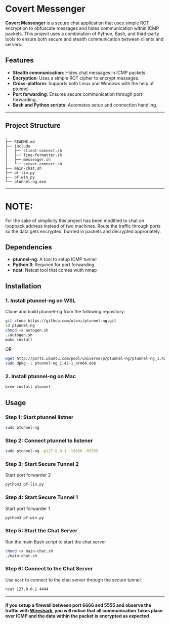 # Covert Messenger

**Covert Messenger** is a secure chat application that uses simple ROT encryption to obfuscate messages and hides communication within ICMP packets. This project uses a combination of Python, Bash, and third-party tools to ensure both secure and stealth communication between clients and servers.

## Features

- **Stealth communication**: Hides chat messages in ICMP packets.
- **Encryption**: Uses a simple ROT cipher to encrypt messages.
- **Cross-platform**: Supports both Linux and Windows with the help of ptunnel.
- **Port forwarding**: Ensures secure communication through port forwarding.
- **Bash and Python scripts**: Automates setup and connection handling.

---

## Project Structure
```
.
├── README.md
├── include
│   ├── client-connect.sh
│   ├── line-formatter.sh
│   ├── messenger.sh
│   └── server-connect.sh
├── main-chat.sh
├── pf-lin.py
├── pf-win.py
└── ptunnel-ng.exe
```

---

# NOTE:
For the sake of simplicity this project has been modified to chat on loopback address instead of two machines. Route the traffic  through ports so the data gets encrypted, burried in packets and decrypted approriately.

## Dependencies

- **ptunnel-ng**: A tool to setup ICMP tunnel
- **Python 3**: Required for port forwarding.
- **ncat**: Netcat tool that comes wuth nmap

## Installation

### 1. Install ptunnel-ng on WSL

Clone and build ptunnel-ng from the following repository:

```bash
git clone https://github.com/utoni/ptunnel-ng.git
cd ptunnel-ng
chmod +x autogen.sh
./autogen.sh
make install
```
OR
```bash
wget http://ports.ubuntu.com/pool/universe/p/ptunnel-ng/ptunnel-ng_1.42-1_arm64.deb
sudo dpkg -i ptunnel-ng_1.42-1_arm64.deb
```
### 2. Install ptunnel-ng on Mac

```bash
brew install ptunnel
```

## Usage

### Step 1: Start ptunnel listner
```bash
sudo ptunnel-ng
```
### Step 2: Connect ptunnel to listener

```bash
sudo ptunnel-ng -p127.0.0.1 -l6666 -R5555
```
### Step 3: Start Secure Tunnel 2
Start port forwarder 2
```bash
python3 pf-lin.py
```
### Step 4: Start Secure Tunnel 1
Start port forwarder 1
```bash
python3 pf-win.py
```
### Step 5: Start the Chat Server
Run the main Bash script to start the chat server
```bash
chmod +x main-chat.sh
./main-chat.sh
```
### Step 6: Connect to the Chat Server
Use `ncat` to connect to the chat server through the secure tunnel:
```bash
ncat 127.0.0.1 4444
```
---
#### If you setup a firewall between port 6666 and 5555 and observe the traffic with [Wireshark](https://www.wireshark.org/), you will notice that all communication Takes place over ICMP and the data within the packet is encrypted as expected
